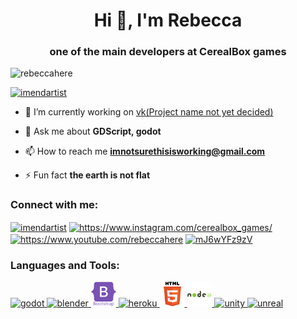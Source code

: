 <h1 align="center">Hi 👋, I'm Rebecca</h1>
<h3 align="center">one of the main developers at CerealBox games</h3>

<p align="left"> <img src="https://komarev.com/ghpvc/?username=rebeccahere&label=Profile%20views&color=0e75b6&style=flat" alt="rebeccahere" /> </p>

<p align="left"> <a href="https://twitter.com/imendartist" target="blank"><img src="https://img.shields.io/twitter/follow/imendartist?logo=twitter&style=for-the-badge" alt="imendartist" /></a> </p>

- 🔭 I’m currently working on [vk(Project name not yet decided)](https://www.instagram.com/cerealbox_games/)

- 💬 Ask me about **GDScript, godot**

- 📫 How to reach me **imnotsurethisisworking@gmail.com**

- ⚡ Fun fact **the earth is not flat**

<h3 align="left">Connect with me:</h3>
<p align="left">
<a href="https://twitter.com/imendartist" target="blank"><img align="center" src="https://raw.githubusercontent.com/rahuldkjain/github-profile-readme-generator/master/src/images/icons/Social/twitter.svg" alt="imendartist" height="30" width="40" /></a>
<a href="https://instagram.com/https://www.instagram.com/cerealbox_games/" target="blank"><img align="center" src="https://raw.githubusercontent.com/rahuldkjain/github-profile-readme-generator/master/src/images/icons/Social/instagram.svg" alt="https://www.instagram.com/cerealbox_games/" height="30" width="40" /></a>
<a href="https://www.youtube.com/c/https://www.youtube.com/rebeccahere" target="blank"><img align="center" src="https://raw.githubusercontent.com/rahuldkjain/github-profile-readme-generator/master/src/images/icons/Social/youtube.svg" alt="https://www.youtube.com/rebeccahere" height="30" width="40" /></a>
<a href="https://discord.gg/mJ6wYFz9zV" target="blank"><img align="center" src="https://raw.githubusercontent.com/rahuldkjain/github-profile-readme-generator/master/src/images/icons/Social/discord.svg" alt="mJ6wYFz9zV" height="30" width="40" /></a>
</p>

<h3 align="left">Languages and Tools:</h3>
<p align="left">   <a href="https://godotengine.org/" target="_blank" rel="noreferrer"> <img src="https://upload.wikimedia.org/wikipedia/commons/thumb/6/6a/Godot_icon.svg/2048px-Godot_icon.svg.png" alt="godot" width="40" height="40"/> </a>     <a href="https://developer.android.com" target="_blank" rel="noreferrer"><a href="[https://godotengine.org/]https://upload.wikimedia.org/wikipedia/commons/thumb/6/6a/Godot_icon.svg/2048px-Godot_icon.svg.png" target="_blank" rel="noreferrer" <img src="https://raw.githubusercontent.com/devicons/devicon/master/icons/android/android-original-wordmark.svg" alt="android" width="40" height="40"/> </a> <a href="https://www.blender.org/" target="_blank" rel="noreferrer"> <img src="https://download.blender.org/branding/community/blender_community_badge_white.svg" alt="blender" width="40" height="40"/> </a> <a href="https://getbootstrap.com" target="_blank" rel="noreferrer"> <img src="https://raw.githubusercontent.com/devicons/devicon/master/icons/bootstrap/bootstrap-plain-wordmark.svg" alt="bootstrap" width="40" height="40"/> </a> <a href="https://heroku.com" target="_blank" rel="noreferrer"> <img src="https://www.vectorlogo.zone/logos/heroku/heroku-icon.svg" alt="heroku" width="40" height="40"/> </a> <a href="https://www.w3.org/html/" target="_blank" rel="noreferrer"> <img src="https://raw.githubusercontent.com/devicons/devicon/master/icons/html5/html5-original-wordmark.svg" alt="html5" width="40" height="40"/> </a> <a href="https://nodejs.org" target="_blank" rel="noreferrer"> <img src="https://raw.githubusercontent.com/devicons/devicon/master/icons/nodejs/nodejs-original-wordmark.svg" alt="nodejs" width="40" height="40"/> </a> <a href="https://unity.com/" target="_blank" rel="noreferrer"> <img src="https://www.vectorlogo.zone/logos/unity3d/unity3d-icon.svg" alt="unity" width="40" height="40"/> </a> <a href="https://unrealengine.com/" target="_blank" rel="noreferrer"> <img src="https://raw.githubusercontent.com/kenangundogan/fontisto/036b7eca71aab1bef8e6a0518f7329f13ed62f6b/icons/svg/brand/unreal-engine.svg" alt="unreal" width="40" height="40"/> </a> </p>
